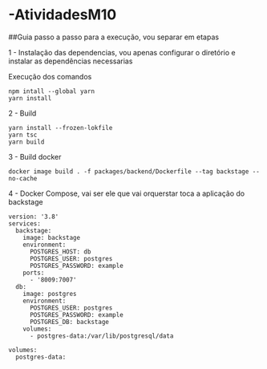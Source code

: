 # -AtividadesM10

##Guia passo a passo para a execução, vou separar em etapas

1 - Instalação das dependencias, vou apenas configurar o diretório e instalar as dependências necessarias

Execução dos comandos

```
npm intall --global yarn
yarn install
```

2 - Build

```
yarn install --frozen-lokfile
yarn tsc
yarn build
```

3 - Build docker

```
docker image build . -f packages/backend/Dockerfile --tag backstage --no-cache

```

4 - Docker Compose, vai ser ele que vai orquerstar toca a aplicação do backstage

```
version: '3.8'
services:
  backstage:
    image: backstage
    environment:
      POSTGRES_HOST: db
      POSTGRES_USER: postgres
      POSTGRES_PASSWORD: example
    ports:
      - '8009:7007'
  db:
    image: postgres
    environment:
      POSTGRES_USER: postgres
      POSTGRES_PASSWORD: example
      POSTGRES_DB: backstage
    volumes:
      - postgres-data:/var/lib/postgresql/data

volumes:
  postgres-data:
```


